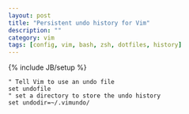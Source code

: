 ```yaml
---
layout: post
title: "Persistent undo history for Vim"
description: ""
category: vim
tags: [config, vim, bash, zsh, dotfiles, history]
---
```

{% include JB/setup %}

    " Tell Vim to use an undo file
    set undofile
    " set a directory to store the undo history
    set undodir=~/.vimundo/

